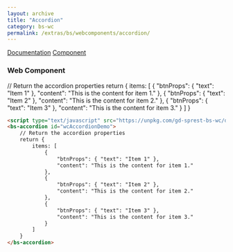 ```yaml
---
layout: archive
title: "Accordion"
category: bs-wc
permalink: /extras/bs/webcomponents/accordion/
---
```

[Documentation](https://getbootstrap.com/docs/4.4/components/collapse/#accordion-example)
[Component](/extras/bs/components/accordion)

### Web Component

<script type="text/javascript" src="https://unpkg.com/gd-sprest-bs-wc/dist/gd-sprest-bs.js"></script>
<bs-accordion id="wcAccordionDemo">
    // Return the accordion properties
    return {
        items: [
            {
                "btnProps": { "text": "Item 1" },
                "content": "This is the content for item 1."
            },
            {
                "btnProps": { "text": "Item 2" },
                "content": "This is the content for item 2."
            },
            {
                "btnProps": { "text": "Item 3" },
                "content": "This is the content for item 3."
            }
        ]
    }
</bs-accordion>

```html
<script type="text/javascript" src="https://unpkg.com/gd-sprest-bs-wc/dist/gd-sprest-bs.js"></script>
<bs-accordion id="wcAccordionDemo">
    // Return the accordion properties
    return {
        items: [
            {
                "btnProps": { "text": "Item 1" },
                "content": "This is the content for item 1."
            },
            {
                "btnProps": { "text": "Item 2" },
                "content": "This is the content for item 2."
            },
            {
                "btnProps": { "text": "Item 3" },
                "content": "This is the content for item 3."
            }
        ]
    }
</bs-accordion>
```